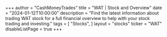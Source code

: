 +++
author = "CashMoneyTrades"
title = "WAT | Stock and Overview"
date = "2024-01-12T10:00:00"
description = "Find the latest information about trading WAT stock for a full financial overview to help with your stock trading and investing."
tags = [
   "Stocks",
]
layout = "stocks"
ticker = "WAT"
disableListPage = true
+++
